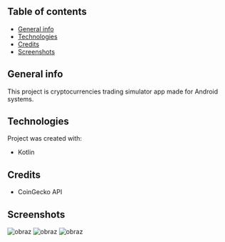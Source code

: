 ## Table of contents
* [General info](#general-info)
* [Technologies](#technologies)
* [Credits](#credits)
* [Screenshots](#screenshots)

## General info
This project is cryptocurrencies trading simulator app made for Android systems.
	
## Technologies
Project was created with:
* Kotlin

## Credits
* CoinGecko API

## Screenshots 
![obraz](https://user-images.githubusercontent.com/63010482/134148510-c092ae75-f6d1-4d3b-a97e-cdd3c942579f.png)
![obraz](https://user-images.githubusercontent.com/63010482/134148564-318e8fd0-d513-436a-b62a-bcb794c4bc4e.png)
![obraz](https://user-images.githubusercontent.com/63010482/134148610-c464d8f3-c692-4bec-bc4f-dfadf1afdc4c.png)
